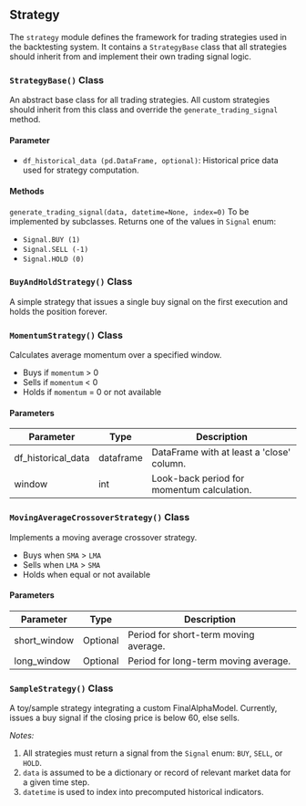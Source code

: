 ## Strategy

The `strategy` module defines the framework for trading strategies used in the backtesting system. It contains a `StrategyBase` class that all strategies should inherit from and implement their own trading signal logic.

### `StrategyBase()` Class

An abstract base class for all trading strategies. All custom strategies should inherit from this class and override the `generate_trading_signal` method.

#### Parameter

- `df_historical_data (pd.DataFrame, optional)`: Historical price data used for strategy computation.

#### Methods

`generate_trading_signal(data, datetime=None, index=0)`
To be implemented by subclasses. Returns one of the values in `Signal` enum:

- `Signal.BUY (1)`
- `Signal.SELL (-1)`
- `Signal.HOLD (0)`

### `BuyAndHoldStrategy()` Class

A simple strategy that issues a single buy signal on the first execution and holds the position forever.

### `MomentumStrategy()` Class

Calculates average momentum over a specified window.

- Buys if `momentum` > 0
- Sells if `momentum` < 0
- Holds if `momentum` = 0 or not available

#### Parameters

| Parameter          | Type      | Description                                |
| ------------------ | --------- | ------------------------------------------ |
| df_historical_data | dataframe | DataFrame with at least a 'close' column.  |
| window             | int       | Look-back period for momentum calculation. |

### `MovingAverageCrossoverStrategy()` Class

Implements a moving average crossover strategy.

- Buys when `SMA` > `LMA`
- Sells when `LMA` > `SMA`
- Holds when equal or not available

#### Parameters

| Parameter    | Type     | Description                           |
| ------------ | -------- | ------------------------------------- |
| short_window | Optional | Period for short-term moving average. |
| long_window  | Optional | Period for long-term moving average.  |

### `SampleStrategy()` Class

A toy/sample strategy integrating a custom FinalAlphaModel.
Currently, issues a buy signal if the closing price is below 60, else sells.

_Notes:_

1. All strategies must return a signal from the `Signal` enum: `BUY`, `SELL`, or `HOLD`.
2. `data` is assumed to be a dictionary or record of relevant market data for a given time step.
3. `datetime` is used to index into precomputed historical indicators.
